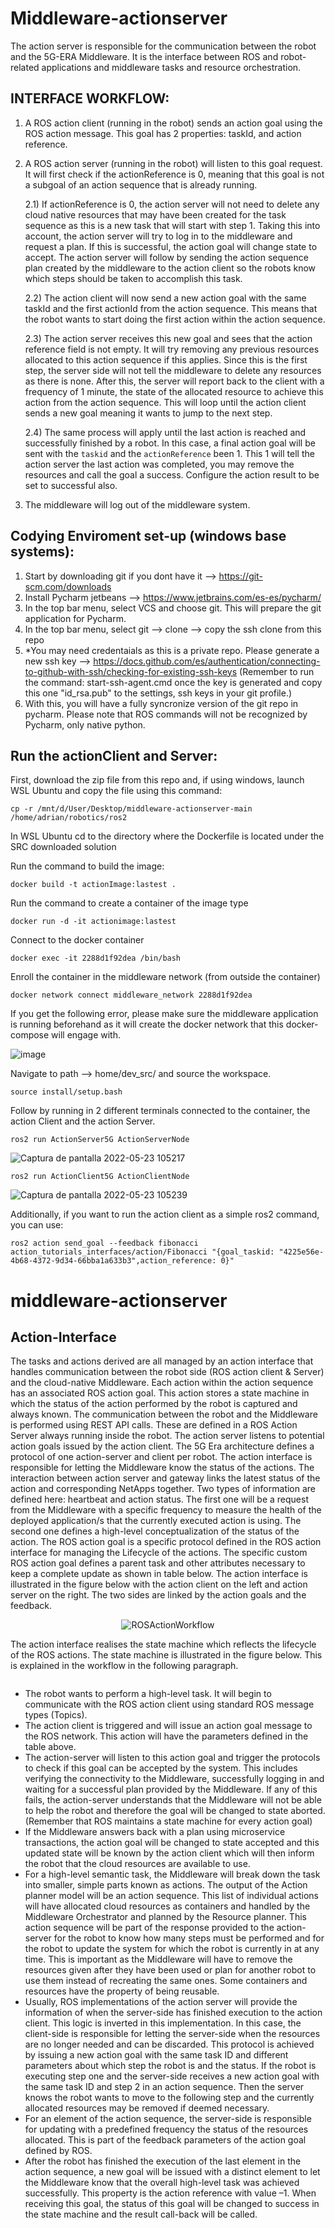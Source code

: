 # Middleware-actionserver
The action server is responsible for the communication between the robot and the 5G-ERA Middleware. It is the interface between ROS and robot-related applications and middleware tasks and resource orchestration.

## INTERFACE WORKFLOW:
1) A ROS action client (running in the robot) sends an action goal using the ROS action message. This goal has 2 properties: taskId, and action reference.
2) A ROS action server (running in the robot) will listen to this goal request. It will first check if the actionReference is 0, meaning that this goal is not a subgoal of an action sequence that is already running.
 
    2.1) If actionReference is 0, the action server will not need to delete any cloud native resources that may have been created for the task sequence as this is a new task that will start with step 1. Taking this into account, the action server will try to log in to the middleware and request a plan. If this is successful, the action goal will change state to accept. The action server will follow by sending the action sequence plan created by the middleware to the action client so the robots know which steps should be taken to accomplish this task. 

   2.2) The action client will now send a new action goal with the same taskId and the first actionId from the action sequence. This means that the robot wants to start doing the first action within the action sequence.
  
   2.3) The action server receives this new goal and sees that the action reference field is not empty. It will try removing any previous resources allocated to this action sequence if this applies. Since this is the first step, the server side will not tell the middleware to delete any resources as there is none. After this, the server will report back to the client with a frequency of 1 minute, the state of the allocated resource to achieve this action from the action sequence. This will loop until the action client sends a new goal meaning it wants to jump to the next step.

   2.4) The same process will apply until the last action is reached and successfully finished by a robot. In this case, a final action goal will be sent with the `taskid` and the `actionReference` been 1. This 1 will tell the action server the last action was completed, you may remove the resources and call the goal a success. Configure the action result to be set to successful also.
   
 3) The middleware will log out of the middleware system. 

## Codying Enviroment set-up (windows base systems):
1) Start by downloading git if you dont have it --> https://git-scm.com/downloads
2) Install Pycharm jetbeans --> https://www.jetbrains.com/es-es/pycharm/
3) In the top bar menu, select VCS and choose git. This will prepare the git application for Pycharm.
4) In the top bar menu, select git --> clone --> copy the ssh clone from this repo
5) *You may need credentaials as this is a private repo. Please generate a new ssh key --> https://docs.github.com/es/authentication/connecting-to-github-with-ssh/checking-for-existing-ssh-keys (Remember to run the command: start-ssh-agent.cmd once the key is generated and copy this one "id_rsa.pub" to the settings, ssh keys in your git profile.)
6) With this, you will have a fully syncronize version of the git repo in pycharm. Please note that ROS commands will not be recognized by Pycharm, only native python.


## Run the actionClient and Server:
First, download the zip file from this repo and, if using windows, launch WSL Ubuntu and copy the file using this command:

```
cp -r /mnt/d/User/Desktop/middleware-actionserver-main /home/adrian/robotics/ros2
```
In WSL Ubuntu cd to the directory where the Dockerfile is located under the SRC downloaded solution

Run the command to build the image:
```
docker build -t actionImage:lastest .
```
Run the command to create a container of the image type

```
docker run -d -it actionimage:lastest
```

Connect to the docker container
```
docker exec -it 2288d1f92dea /bin/bash
```
Enroll the container in the middleware network (from outside the container)
```
docker network connect middleware_network 2288d1f92dea
```

If you get the following error, please make sure the middleware application is running beforehand as it will create the docker network that this docker-compose will engage with.

![image](https://user-images.githubusercontent.com/26432703/165356762-c77e01b0-7af3-4f95-b743-e11972937f06.png)


Navigate to path --> home/dev_src/ and source the workspace.

```
source install/setup.bash
```
Follow by running in 2 different terminals connected to the container, the action Client and the action Server.

```
ros2 run ActionServer5G ActionServerNode
```
![Captura de pantalla 2022-05-23 105217](https://user-images.githubusercontent.com/26432703/169782041-8446ece6-b420-4010-9196-cd5b1ed87bfb.png)

```
ros2 run ActionClient5G ActionClientNode
```
![Captura de pantalla 2022-05-23 105239](https://user-images.githubusercontent.com/26432703/169782108-7740e28a-0efb-442d-9e42-40b511cc72cb.png)


Additionally, if you want to run the action client as a simple ros2 command, you can use:

```
ros2 action send_goal --feedback fibonacci action_tutorials_interfaces/action/Fibonacci "{goal_taskid: "4225e56e-4b68-4372-9d34-66bba1a633b3",action_reference: 0}"
```
# middleware-actionserver
## Action-Interface 

The tasks and actions derived are all managed by an action interface that handles communication between the robot side (ROS action client & Server) and the cloud-native Middleware. Each action within the action sequence has an associated ROS action goal. This action stores a state machine in which the status of the action performed by the robot is captured and always known. The communication between the robot and the Middleware is performed using REST API calls. These are defined in a ROS Action Server always running inside the robot. The action server listens to potential action goals issued by the action client. The 5G Era architecture defines a protocol of one action-server and client per robot.
The action interface is responsible for letting the Middleware know the status of the actions. The interaction between action server and gateway links the latest status of the action and corresponding NetApps together. Two types of information are defined here: heartbeat and action status. The first one will be a request from the Middleware with a specific frequency to measure the health of the deployed application/s that the currently executed action is using. The second one defines a high-level conceptualization of the status of the action. 
The ROS action goal is a specific protocol defined in the ROS action interface for managing the Lifecycle of the actions. The specific custom ROS action goal defines a parent task and other attributes necessary to keep a complete update as shown in table below. 
The action interface is illustrated in the figure below with the action client on the left and action server on the right. The two sides are linked by the action goals and the feedback.
<p align="center">
  <img src="docs\img\ROSActionWorkflow.png" 
  alt="ROSActionWorkflow"/>
</p>

The action interface realises the state machine which reflects the lifecycle of the ROS actions. The state machine is illustrated in the figure below. This is explained in the workflow in the following paragraph. 

<p align="center">
   <img src=""
   alt=""/>
   </p>
   

* The robot wants to perform a high-level task. It will begin to communicate with the ROS action client using standard ROS message types (Topics).
* The action client is triggered and will issue an action goal message to the ROS network. This action will have the parameters defined in the table above. 
* The action-server will listen to this action goal and trigger the protocols to check if this goal can be accepted by the system. This includes verifying the connectivity to the Middleware, successfully logging in and waiting for a successful plan provided by the Middleware. If any of this fails, the action-server understands that the Middleware will not be able to help the robot and therefore the goal will be changed to state aborted. (Remember that ROS maintains a state machine for every action goal)
* If the Middleware answers back with a plan using microservice transactions, the action goal will be changed to state accepted and this updated state will be known by the action client which will then inform the robot that the cloud resources are available to use.
* For a high-level semantic task, the Middleware will break down the task into smaller, simple parts known as actions. The output of the Action planner model will be an action sequence. This list of individual actions will have allocated cloud resources as containers and handled by the Middleware Orchestrator and planned by the Resource planner. This action sequence will be part of the response provided to the action-server for the robot to know how many steps must be performed and for the robot to update the system for which the robot is currently in at any time. This is important as the Middleware will have to remove the resources given after they have been used or plan for another robot to use them instead of recreating the same ones. Some containers and resources have the property of being reusable. 
* Usually, ROS implementations of the action server will provide the information of when the server-side has finished execution to the action client. This logic is inverted in this implementation. In this case, the client-side is responsible for letting the server-side when the resources are no longer needed and can be discarded. This protocol is achieved by issuing a new action goal with the same task ID and different parameters about which step the robot is and the status. If the robot is executing step one and the server-side receives a new action goal with the same task ID and step 2 in an action sequence. Then the server knows the robot wants to move to the following step and the currently allocated resources may be removed if deemed necessary. 
* For an element of the action sequence, the server-side is responsible for updating with a predefined frequency the status of the resources allocated. This is part of the feedback parameters of the action goal defined by ROS.
* After the robot has finished the execution of the last element in the action sequence, a new goal will be issued with a distinct element to let the Middleware know that the overall high-level task was achieved successfully. This property is the action reference with value –1. When receiving this goal, the status of this goal will be changed to success in the state machine and the result call-back will be called. 






